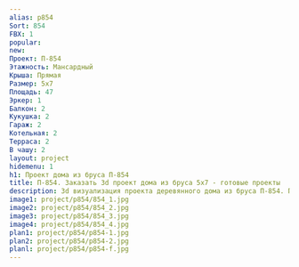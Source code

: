```yaml
---
alias: p854
Sort: 854
FBX: 1
popular: 
new: 
Проект: П-854
Этажность: Мансардный
Крыша: Прямая
Размер: 5х7
Площадь: 47
Эркер: 1
Балкон: 2
Кукушка: 2
Гараж: 2
Котельная: 2
Терраса: 2
В чашу: 2
layout: project
hidemenu: 1
h1: Проект дома из бруса П-854
title: П-854. Заказать 3d проект дома из бруса 5х7 - готовые проекты
description: 3d визуализация проекта деревянного дома из бруса П-854. Площадь 47 м2, размер 5х7. Вы можете внести любые изменения в проект.
image1: project/p854/854_1.jpg
image2: project/p854/854_2.jpg
image3: project/p854/854_3.jpg
image4: project/p854/854_4.jpg
plan1: project/p854/p854-1.jpg
plan2: project/p854/p854-2.jpg
planl: project/p854/p854-f.jpg
---
```

